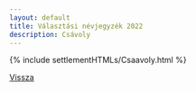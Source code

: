 ```yaml
---
layout: default
title: Választási névjegyzék 2022
description: Csávoly
---
```


{% include settlementHTMLs/Csaavoly.html %}

[Vissza](./)